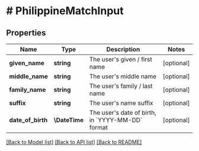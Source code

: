 # # PhilippineMatchInput

## Properties

Name | Type | Description | Notes
------------ | ------------- | ------------- | -------------
**given_name** | **string** | The user&#39;s given / first name | [optional]
**middle_name** | **string** | The user&#39;s middle name | [optional]
**family_name** | **string** | The user&#39;s family / last name | [optional]
**suffix** | **string** | The user&#39;s name suffix | [optional]
**date_of_birth** | **\DateTime** | The user&#39;s date of birth, in &#x60;YYYY-MM-DD&#x60; format | [optional]

[[Back to Model list]](../../README.md#models) [[Back to API list]](../../README.md#endpoints) [[Back to README]](../../README.md)
